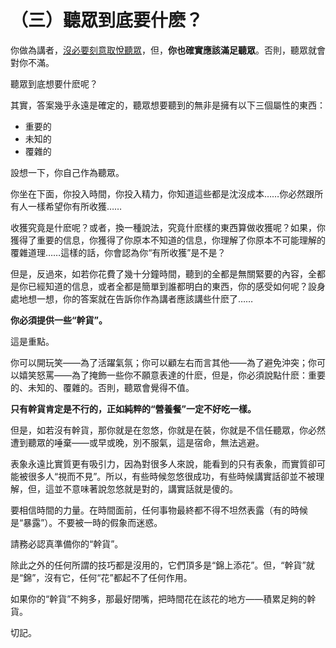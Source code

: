 # （三）聽眾到底要什麽？

你做為講者，[沒必要刻意取悅聽眾](ch02.md)，但，**你也確實應該滿足聽眾**。否則，聽眾就會對你不滿。

聽眾到底想要什麽呢？

其實，答案幾乎永遠是確定的，聽眾想要聽到的無非是擁有以下三個屬性的東西：

- 重要的
- 未知的
- 覆雜的

設想一下，你自己作為聽眾。

你坐在下面，你投入時間，你投入精力，你知道這些都是沈沒成本……你必然跟所有人一樣希望你有所收獲……

收獲究竟是什麽呢？或者，換一種說法，究竟什麽樣的東西算做收獲呢？如果，你獲得了重要的信息，你獲得了你原本不知道的信息，你理解了你原本不可能理解的覆雜道理……這樣的話，你會認為你“有所收獲”是不是？

但是，反過來，如若你花費了幾十分鐘時間，聽到的全都是無關緊要的內容，全都是你已經知道的信息，或者全都是簡單到誰都明白的東西，你的感受如何呢？設身處地想一想，你的答案就在告訴你作為講者應該講些什麽了……

**你必須提供一些“幹貨”。**

這是重點。

你可以開玩笑——為了活躍氣氛；你可以顧左右而言其他——為了避免沖突；你可以嬉笑怒罵——為了掩飾一些你不願意表達的什麽，但是，你必須說點什麽：重要的、未知的、覆雜的。否則，聽眾會覺得不值。

**只有幹貨肯定是不行的，正如純粹的“營養餐”一定不好吃一樣。**

但是，如若沒有幹貨，那你就是在忽悠，你就是在裝，你就是不信任聽眾，你必然遭到聽眾的唾棄——或早或晚，別不服氣，這是宿命，無法逃避。

表象永遠比實質更有吸引力，因為對很多人來說，能看到的只有表象，而實質卻可能被很多人“視而不見”。所以，有些時候忽悠很成功，有些時候講實話卻並不被理解，但，這並不意味著說忽悠就是對的，講實話就是傻的。

要相信時間的力量。在時間面前，任何事物最終都不得不坦然表露（有的時候是“暴露”）。不要被一時的假象而迷惑。

請務必認真準備你的“幹貨”。

除此之外的任何所謂的技巧都是沒用的，它們頂多是“錦上添花”。但，“幹貨”就是“錦”，沒有它，任何“花”都起不了任何作用。

如果你的“幹貨”不夠多，那最好閉嘴，把時間花在該花的地方——積累足夠的幹貨。

切記。
